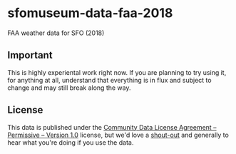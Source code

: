 # sfomuseum-data-faa-2018

FAA weather data for SFO (2018)

## Important

This is highly experiental work right now. If you are planning to try using it, for anything at all, understand that everything is in flux and subject to change and may still break along the way.

## License

This data is published under the [Community Data License Agreement – Permissive – Version 1.0](LICENSE) license, but we'd love a [shout-out](https://twitter.com/flysfo) and generally to hear what you're doing if you use the data.
